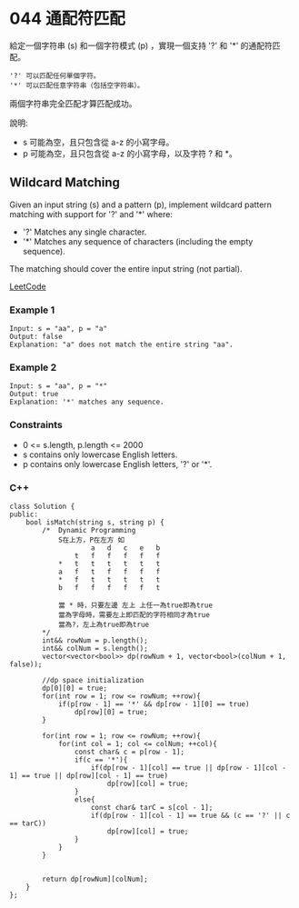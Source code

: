 # 044 通配符匹配

給定一個字符串 (s) 和一個字符模式 (p) ，實現一個支持 '?' 和 '*' 的通配符匹配。
```
'?' 可以匹配任何單個字符。
'*' 可以匹配任意字符串（包括空字符串）。
```
兩個字符串完全匹配才算匹配成功。

說明:

* s 可能為空，且只包含從 a-z 的小寫字母。
* p 可能為空，且只包含從 a-z 的小寫字母，以及字符 ? 和 *。

##  Wildcard Matching

Given an input string (s) and a pattern (p), implement wildcard pattern matching with support for '?' and '*' where:

* '?' Matches any single character.
* '*' Matches any sequence of characters (including the empty sequence).

The matching should cover the entire input string (not partial).

[LeetCode](https://leetcode-cn.com/problems/wildcard-matching/)

### Example 1

```
Input: s = "aa", p = "a"
Output: false
Explanation: "a" does not match the entire string "aa".
```

### Example 2

```
Input: s = "aa", p = "*"
Output: true
Explanation: '*' matches any sequence.
```

### Constraints

* 0 <= s.length, p.length <= 2000
* s contains only lowercase English letters.
* p contains only lowercase English letters, '?' or '*'.

### C++ 

```
class Solution {
public:
    bool isMatch(string s, string p) {
        /*  Dynamic Programming
            S在上方，P在左方 如
                    a   d   c   e   b
                t   f   f   f   f   f 
            *   t   t   t   t   t   t
            a   f   t   f   f   f   f
            *   f   t   t   t   t   t
            b   f   f   f   f   f   t

            當 * 時，只要左邊 左上 上任一為true即為true
            當為字母時，需要左上即匹配的字符相同才為true
            當為?，左上為true即為true
        */
        int&& rowNum = p.length();
        int&& colNum = s.length();
        vector<vector<bool>> dp(rowNum + 1, vector<bool>(colNum + 1, false));

        //dp space initialization
        dp[0][0] = true;
        for(int row = 1; row <= rowNum; ++row){
            if(p[row - 1] == '*' && dp[row - 1][0] == true)
                dp[row][0] = true;
        }
        
        for(int row = 1; row <= rowNum; ++row){
            for(int col = 1; col <= colNum; ++col){
                const char& c = p[row - 1];
                if(c == '*'){
                    if(dp[row - 1][col] == true || dp[row - 1][col - 1] == true || dp[row][col - 1] == true)
                        dp[row][col] = true;
                }
                else{
                    const char& tarC = s[col - 1];
                    if(dp[row - 1][col - 1] == true && (c == '?' || c == tarC))
                        dp[row][col] = true;
                }
            }
        }


        return dp[rowNum][colNum];
    }
};
```

